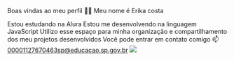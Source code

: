 Boas vindas ao meu perfil 💙💙
Meu nome é Erika costa 

Estou estudando na Alura
Estou me desenvolvendo na linguagem JavaScript
Utilizo esse espaço para minha organização e compartilhamento dos meu projetos desenvolvidos
Você pode entrar em contato comigo 📫
00001127670463sp@educacao.sp.gov.br
![](link)
